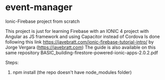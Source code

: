 # event-manager
Ionic-Firebase project from scratch

This project is just for learning Firebase with an IONIC 4 project with Angular as JS framework and using Capacitor instead of Cordova
Is done following this link https://javebratt.com/ionic-firebase-tutorial-intro/ by Jorge Vergara (https://javebratt.com)
The guide is also available on this same repository BASIC_building-firestore-powered-ionic-apps-2.0.2.pdf

Steps:
1. npm install (the repo doesn't have node_modules folder)
